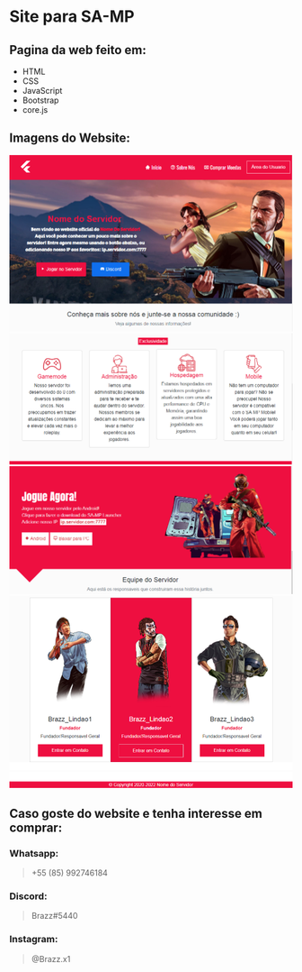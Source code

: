 # Site para SA-MP

## Pagina da web feito em:
- HTML
- CSS
- JavaScript
- Bootstrap
- core.js

## Imagens do Website:
![Imagem 1](/imagens-demostrativas/Screenshot_70.png)
![Imagem 2](/imagens-demostrativas/Screenshot_71.png)
![Imagem 3](/imagens-demostrativas/Screenshot_72.png)
![Imagem 4](/imagens-demostrativas/Screenshot_73.png)
![Imagem 5](/imagens-demostrativas/Screenshot_74.png)

## Caso goste do website e tenha interesse em comprar:
### Whatsapp:
> +55 (85) 992746184
### Discord:
> Brazz#5440
### Instagram:
> @Brazz.x1
